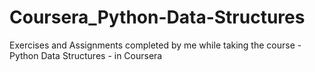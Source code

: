 # Coursera_Python-Data-Structures
Exercises and Assignments completed by me while taking the course - Python Data Structures - in Coursera
